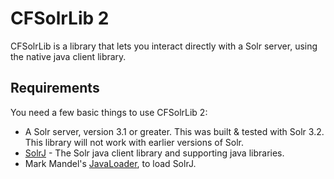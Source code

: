 CFSolrLib 2
=============

CFSolrLib is a library that lets you interact directly with a Solr server, using the native java client library.

Requirements
-------

You need a few basic things to use CFSolrLib 2:

* A Solr server, version 3.1 or greater. This was built &amp; tested with Solr 3.2. This library will not work with earlier versions of Solr.
* [SolrJ](http://wiki.apache.org/solr/Solrj) - The Solr java client library and supporting java libraries.
* Mark Mandel's [JavaLoader](http://www.compoundtheory.com/?action=javaloader.index), to load SolrJ.
